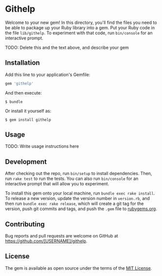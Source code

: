 # Githelp

Welcome to your new gem! In this directory, you'll find the files you need to be able to package up your Ruby library into a gem. Put your Ruby code in the file `lib/githelp`. To experiment with that code, run `bin/console` for an interactive prompt.

TODO: Delete this and the text above, and describe your gem

## Installation

Add this line to your application's Gemfile:

```ruby
gem 'githelp'
```

And then execute:

    $ bundle

Or install it yourself as:

    $ gem install githelp

## Usage

TODO: Write usage instructions here

## Development

After checking out the repo, run `bin/setup` to install dependencies. Then, run `rake test` to run the tests. You can also run `bin/console` for an interactive prompt that will allow you to experiment.

To install this gem onto your local machine, run `bundle exec rake install`. To release a new version, update the version number in `version.rb`, and then run `bundle exec rake release`, which will create a git tag for the version, push git commits and tags, and push the `.gem` file to [rubygems.org](https://rubygems.org).

## Contributing

Bug reports and pull requests are welcome on GitHub at https://github.com/[USERNAME]/githelp.


## License

The gem is available as open source under the terms of the [MIT License](http://opensource.org/licenses/MIT).

